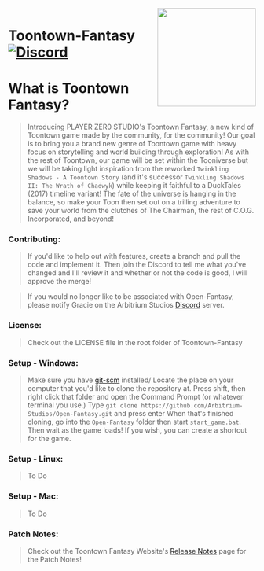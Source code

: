<img src="https://cdn.arbitriumstudios.com/bibliotheca_fusi_assets/player_zer0_studio/toontown_fantasy/game/resources/default/english/phase_3/maps/toontown-logo.png" align="right" width="200" />

# Toontown-Fantasy [![Discord][discordImg]][discordLink]

# What is Toontown Fantasy?
 
> Introducing PLAYER ZER0 STUDIO's Toontown Fantasy, a new kind of Toontown game made by the community, for the community! Our goal is to bring you a brand new genre of Toontown game with heavy focus on storytelling and world building through exploration! As with the rest of Toontown, our game will be set within the Tooniverse but we will be taking light inspiration from the reworked `Twinkling Shadows - A Toontown Story` (and it's successor `Twinkling Shadows II: The Wrath of Chadwyk`) while keeping it faithful to a DuckTales (2017) timeline variant! The fate of the universe is hanging in the balance, so make your Toon then set out on a trilling adventure to save your world from the clutches of The Chairman, the rest of C.O.G. Incorporated, and beyond!

### Contributing:

> If you'd like to help out with features, create a branch and pull the code and implement it. Then join the Discord to tell me what you've changed and I'll review it and whether or not the code is good, I will approve the merge!

> If you would no longer like to be associated with Open-Fantasy, please notify Gracie on the Arbitrium Studios [Discord][discordLink] server.

### License:

> Check out the LICENSE file in the root folder of Toontown-Fantasy

### Setup - Windows:

> Make sure you have [git-scm](https://git-scm.com/downloads) installed/
> Locate the place on your computer that you'd like to clone the repository at.
> Press shift, then right click that folder and open the Command Prompt (or whatever terminal you use.)
> Type `git clone https://github.com/Arbitrium-Studios/Open-Fantasy.git` and press enter
> When that's finished cloning, go into the `Open-Fantasy` folder then start `start_game.bat`.
> Then wait as the game loads!
> If you wish, you can create a shortcut for the game.

### Setup - Linux:

> To Do

### Setup - Mac:

> To Do

### Patch Notes:

> Check out the Toontown Fantasy Website's [Release Notes](https://www.toontownfantasy.com/toon-hq/Release_Notes) page for the Patch Notes!

[discordImg]: https://img.shields.io/discord/775528645086543895.svg?logo=discord&logoWidth=18&colorB=7289DA&Discord-PLAYER%20ZER0%20STUDIOS-7289DA?logo=discord&logoWidth=18&style=for-the-badge

[discordLink]: https://discord.gg/9fgW8jAaf6